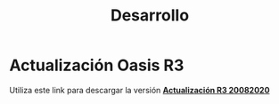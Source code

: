 ﻿---
layout: default
title: Desarrollo
permalink: /Desarrollo/descargarversionr3
editable: si
---

# Actualización Oasis R3

Utiliza este link para descargar la versión  [**Actualización R3 20082020**](http://docs.oasiscom.com/Desarrollo/Actualización-R3-20082020.rar)



